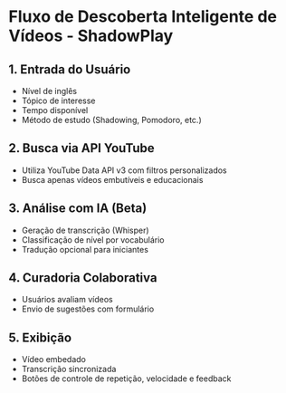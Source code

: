 # Fluxo de Descoberta Inteligente de Vídeos - ShadowPlay

## 1. Entrada do Usuário
- Nível de inglês
- Tópico de interesse
- Tempo disponível
- Método de estudo (Shadowing, Pomodoro, etc.)

## 2. Busca via API YouTube
- Utiliza YouTube Data API v3 com filtros personalizados
- Busca apenas vídeos embutíveis e educacionais

## 3. Análise com IA (Beta)
- Geração de transcrição (Whisper)
- Classificação de nível por vocabulário
- Tradução opcional para iniciantes

## 4. Curadoria Colaborativa
- Usuários avaliam vídeos
- Envio de sugestões com formulário

## 5. Exibição
- Vídeo embedado
- Transcrição sincronizada
- Botões de controle de repetição, velocidade e feedback
